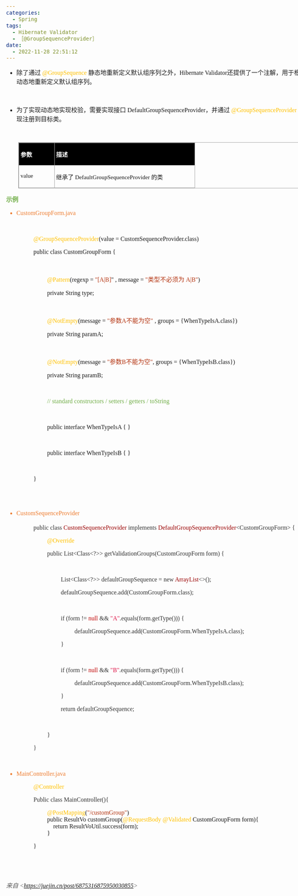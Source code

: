 ```yaml
---
categories:
  - Spring
tags:
  - Hibernate Validator
  - ［@GroupSequenceProvider］
date:
  - 2022-11-28 22:51:12
---
```


<body lang=zh-CN style='font-family:"Microsoft YaHei UI";font-size:12.0pt'>
<!--StartFragment-->

<div style='direction:ltr;border-width:100%'>

<div style='direction:ltr;margin-top:0in;margin-left:0in;width:8.9958in'>

<div style='direction:ltr;margin-top:0in;margin-left:0in;width:8.9958in'>

<ul type=disc style='direction:ltr;unicode-bidi:embed;margin-top:0in;
 margin-bottom:0in'>
 <li style='margin-top:0;margin-bottom:0;vertical-align:middle'><span
     style='font-family:"Microsoft YaHei UI";font-size:12.0pt' lang=zh-CN>除了通过</span><span
     style='font-family:"Comic Sans MS";font-size:12.0pt' lang=en-US> </span><span
     style='font-family:"Comic Sans MS";font-size:12.0pt;color:#FFC000'
     lang=zh-CN>@GroupSequence</span><span style='font-family:"Comic Sans MS";
     font-size:12.0pt' lang=en-US> </span><span style='font-family:"Microsoft YaHei UI";
     font-size:12.0pt' lang=zh-CN>静态地重新定义默认组序列之外，</span><span style='font-family:
     "Comic Sans MS";font-size:12.0pt' lang=zh-CN>Hibernate Validator</span><span
     style='font-family:"Microsoft YaHei UI";font-size:12.0pt' lang=zh-CN>还提供了一个注解，用于根据对象状态动态地重新定义默认组序列。</span></li>
</ul>

<p style='font-family:"Comic Sans MS";font-size:12.0pt'>&nbsp;</p>

<ul type=disc style='direction:ltr;unicode-bidi:embed;margin-top:0in;
 margin-bottom:0in'>
 <li style='margin-top:0;margin-bottom:0;vertical-align:middle'><span
     style='font-family:"Microsoft YaHei UI";font-size:12.0pt' lang=zh-CN>为了实现动态地实现校验，需要实现接口</span><span
     style='font-family:"Comic Sans MS";font-size:12.0pt' lang=en-US> </span><span
     style='font-family:"Comic Sans MS";font-size:12.0pt' lang=zh-CN>DefaultGroupSequenceProvider</span><span
     style='font-family:"Microsoft YaHei UI";font-size:12.0pt' lang=zh-CN>，并通过</span><span
     style='font-family:"Comic Sans MS";font-size:12.0pt' lang=en-US> </span><span
     style='font-family:"Comic Sans MS";font-size:12.0pt;color:#FFC000'
     lang=zh-CN>@GroupSequenceProvider</span><span style='font-family:"Comic Sans MS";
     font-size:12.0pt' lang=en-US> </span><span style='font-family:"Microsoft YaHei UI";
     font-size:12.0pt' lang=zh-CN>注释将该实现注册到目标类。</span></li>
</ul>

<p style='margin-left:.375in;font-family:"Comic Sans MS";font-size:
12.0pt'>&nbsp;</p>

<div style='direction:ltr'>

<table border=1 cellpadding=0 cellspacing=0 valign=top style='direction:ltr;
 border-collapse:collapse;border-style:solid;border-color:#A3A3A3;border-width:
 1pt;margin-left:.3333in' title="" summary="">
 <tr>
  <td style='border-style:solid;border-color:#A3A3A3;border-width:1pt;
  background-color:black;vertical-align:top;width:.8812in;padding:2.0pt 3.0pt 2.0pt 3.0pt'>
  <p style='font-family:"Microsoft YaHei UI";font-size:11.5pt;
  color:white'><span style='font-weight:bold'>参数</span></p>
  </td>
  <td style='border-style:solid;border-color:#A3A3A3;border-width:1pt;
  background-color:black;vertical-align:top;width:3.7527in;padding:2.0pt 3.0pt 2.0pt 3.0pt'>
  <p style='font-family:"Microsoft YaHei UI";font-size:11.5pt;
  color:white'><span style='font-weight:bold'>描述</span></p>
  </td>
 </tr>
 <tr>
  <td style='border-style:solid;border-color:#A3A3A3;border-width:1pt;
  vertical-align:top;width:.8812in;padding:2.0pt 3.0pt 2.0pt 3.0pt'>
  <p style='font-family:"Comic Sans MS";font-size:11.5pt'
  lang=en-US>value</p>
  </td>
  <td style='border-style:solid;border-color:#A3A3A3;border-width:1pt;
  vertical-align:top;width:3.7527in;padding:2.0pt 3.0pt 2.0pt 3.0pt'>
  <p style='font-size:11.5pt'><span style='font-family:"Microsoft YaHei UI"'
  lang=zh-CN>继承了</span><span style='font-family:"Comic Sans MS"' lang=en-US> </span><span
  style='font-family:"Comic Sans MS"' lang=zh-CN>DefaultGroupSequenceProvider</span><span
  style='font-family:"Comic Sans MS"' lang=en-US> </span><span
  style='font-family:"Microsoft YaHei UI"' lang=zh-CN>的类</span></p>
  </td>
 </tr>
</table>

</div>

<p style='font-family:"Microsoft YaHei UI";font-size:12.0pt;
color:#70AD47'><span style='font-weight:bold'>示例</span></p>

<ul type=disc style='direction:ltr;unicode-bidi:embed;margin-top:0in;
 margin-bottom:0in'>
 <li style='margin-top:0;margin-bottom:0;vertical-align:middle;color:#ED7D31'><span
     style='font-family:"Comic Sans MS";font-size:12.0pt' lang=zh-CN>CustomGroupForm</span><span
     style='font-family:"Comic Sans MS";font-size:12.0pt' lang=en-US>.java</span></li>
</ul>

<p style='margin-left:.375in;font-family:"Comic Sans MS";font-size:
12.0pt;color:#ED7D31' lang=en-US>&nbsp;</p>

<p style='margin-left:.75in;font-family:"Comic Sans MS";font-size:
12.0pt'><span style='color:#FFC000'>@GroupSequenceProvider</span>(value =
CustomSequenceProvider.class)</p>

<p style='margin-left:.75in;font-family:"Comic Sans MS";font-size:
12.0pt'>public class CustomGroupForm {</p>

<p style='margin-left:.75in;font-family:"Comic Sans MS";font-size:
12.0pt'>&nbsp;</p>

<p style='margin-left:1.125in;font-size:12.0pt'><span
style='font-family:"Comic Sans MS";color:#FFC000'>@Pattern</span><span
style='font-family:"Comic Sans MS"'>(regexp = </span><span style='font-family:
"Comic Sans MS";color:#B43512'>&quot;[A|B]</span><span style='font-family:"Comic Sans MS"'>&quot;
, message = </span><span style='font-family:"Comic Sans MS";color:#B43512'>&quot;</span><span
style='font-family:"Microsoft YaHei UI";color:#B43512'>类型不必须为</span><span
style='font-family:"Comic Sans MS";color:#B43512'> A|B&quot;</span><span
style='font-family:"Comic Sans MS"'>)</span></p>

<p style='margin-left:1.125in;font-family:"Comic Sans MS";
font-size:12.0pt'>private String type;</p>

<p style='margin-left:.75in;font-family:"Comic Sans MS";font-size:
12.0pt'>&nbsp;</p>

<p style='margin-left:1.125in;font-size:12.0pt'><span
style='font-family:"Comic Sans MS";color:#FFC000'>@NotEmpty</span><span
style='font-family:"Comic Sans MS"'>(message = </span><span style='font-family:
"Comic Sans MS";color:#B43512'>&quot;</span><span style='font-family:"Microsoft YaHei UI";
color:#B43512'>参数</span><span style='font-family:"Comic Sans MS";color:#B43512'>A</span><span
style='font-family:"Microsoft YaHei UI";color:#B43512'>不能为空</span><span
style='font-family:"Comic Sans MS";color:#B43512'>&quot;</span><span
style='font-family:"Comic Sans MS"'> , groups = {WhenTypeIsA.class})</span></p>

<p style='margin-left:1.125in;font-family:"Comic Sans MS";
font-size:12.0pt'>private String paramA;</p>

<p style='margin-left:.75in;font-family:"Comic Sans MS";font-size:
12.0pt'>&nbsp;</p>

<p style='margin-left:1.125in;font-size:12.0pt'><span
style='font-family:"Comic Sans MS";color:#FFC000'>@NotEmpty</span><span
style='font-family:"Comic Sans MS"'>(message = </span><span style='font-family:
"Comic Sans MS";color:#B43512'>&quot;</span><span style='font-family:"Microsoft YaHei UI";
color:#B43512'>参数</span><span style='font-family:"Comic Sans MS";color:#B43512'>B</span><span
style='font-family:"Microsoft YaHei UI";color:#B43512'>不能为空</span><span
style='font-family:"Comic Sans MS";color:#B43512'>&quot;</span><span
style='font-family:"Comic Sans MS"'>, groups = {WhenTypeIsB.class})</span></p>

<p style='margin-left:1.125in;font-family:"Comic Sans MS";
font-size:12.0pt'>private String paramB;</p>

<p style='margin-left:1.125in;font-family:"Comic Sans MS";
font-size:12.0pt'>&nbsp;</p>

<p style='margin-left:1.125in;font-family:"Comic Sans MS";
font-size:12.0pt;color:#70AD47'>// standard constructors / setters / getters /
toString</p>

<p style='margin-left:.75in;font-family:"Comic Sans MS";font-size:
12.0pt'>&nbsp;</p>

<p style='margin-left:1.125in;font-family:"Comic Sans MS";
font-size:12.0pt'><span lang=zh-CN>public interface WhenTypeIsA {</span><span
lang=en-US> </span><span lang=zh-CN>}</span></p>

<p style='margin-left:.75in;font-family:"Comic Sans MS";font-size:
12.0pt'>&nbsp;</p>

<p style='margin-left:1.125in;font-family:"Comic Sans MS";
font-size:12.0pt'><span lang=zh-CN>public interface WhenTypeIsB {</span><span
lang=en-US> </span><span lang=zh-CN>}</span></p>

<p style='margin-left:.75in;font-family:"Comic Sans MS";font-size:
12.0pt'>&nbsp;</p>

<p style='margin-left:.75in;font-family:"Comic Sans MS";font-size:
12.0pt'>}</p>

<p style='font-family:"Comic Sans MS";font-size:12.0pt'>&nbsp;</p>

<ul type=disc style='direction:ltr;unicode-bidi:embed;margin-top:0in;
 margin-bottom:0in'>
 <li style='margin-top:0;margin-bottom:0;vertical-align:middle;margin-top:26pt;
     margin-bottom:7pt;line-height:19pt;color:#ED7D31'><span style='font-family:
     "Comic Sans MS";font-size:12.0pt'>CustomSequenceProvider</span></li>
</ul>

<p style='margin-left:.75in;font-family:"Comic Sans MS";font-size:
12.0pt'><span style='color:#333333'>public class </span><span style='color:
#990000'>CustomSequenceProvider</span><span style='color:#333333'> implements </span><span
style='color:#990000'>DefaultGroupSequenceProvider</span><span
style='color:#333333'>&lt;CustomGroupForm&gt; {</span></p>

<p style='margin-left:1.125in;font-family:"Comic Sans MS";
font-size:12.0pt;color:#FFC000'>@Override</p>

<p style='margin-left:1.125in;font-family:"Comic Sans MS";
font-size:12.0pt;color:#333333'>public List&lt;Class&lt;?&gt;&gt;
getValidationGroups(CustomGroupForm form) {</p>

<p style='margin-left:1.125in;font-family:"Comic Sans MS";
font-size:12.0pt;color:#333333'>&nbsp;</p>

<p style='margin-left:1.5in;font-family:"Comic Sans MS";font-size:
12.0pt'><span style='color:#333333'>List&lt;Class&lt;?&gt;&gt;
defaultGroupSequence = new </span><span style='color:#990000'>ArrayList</span><span
style='color:#333333'>&lt;&gt;();</span></p>

<p style='margin-left:1.5in;font-family:"Comic Sans MS";font-size:
12.0pt;color:#333333'>defaultGroupSequence.add(CustomGroupForm.class);</p>

<p style='margin-left:1.5in;font-family:"Comic Sans MS";font-size:
12.0pt;color:#333333'>&nbsp;</p>

<p style='margin-left:1.5in;font-family:"Comic Sans MS";font-size:
12.0pt'><span style='color:#333333'>if (form != </span><span style='color:#C00000'>null</span><span
style='color:#333333'> &amp;&amp; </span><span style='color:#DD1144'>&quot;A&quot;</span><span
style='color:#333333'>.equals(form.getType())) {</span></p>

<p style='margin-left:1.875in;font-family:"Comic Sans MS";
font-size:12.0pt;color:#333333'>defaultGroupSequence.add(CustomGroupForm.WhenTypeIsA.class);</p>

<p style='margin-left:1.5in;font-family:"Comic Sans MS";font-size:
12.0pt;color:#333333'>}</p>

<p style='margin-left:1.5in;font-family:"Comic Sans MS";font-size:
12.0pt;color:#333333'>&nbsp;</p>

<p style='margin-left:1.5in;font-family:"Comic Sans MS";font-size:
12.0pt'><span style='color:#333333'>if (form != </span><span style='color:#C00000'>null</span><span
style='color:#333333'> &amp;&amp; </span><span style='color:#DD1144'>&quot;B&quot;</span><span
style='color:#333333'>.equals(form.getType())) {</span></p>

<p style='margin-left:1.875in;font-family:"Comic Sans MS";
font-size:12.0pt;color:#333333'>defaultGroupSequence.add(CustomGroupForm.WhenTypeIsB.class);</p>

<p style='margin-left:1.5in;font-family:"Comic Sans MS";font-size:
12.0pt;color:#333333'>}</p>

<p style='margin-left:1.5in;font-family:"Comic Sans MS";font-size:
12.0pt;color:#333333'>return defaultGroupSequence;</p>

<p style='margin-left:1.5in;font-family:"Comic Sans MS";font-size:
12.0pt;color:#333333'>&nbsp;</p>

<p style='margin-left:1.125in;font-family:"Comic Sans MS";
font-size:12.0pt;color:#333333'>}</p>

<p style='margin-left:.75in;font-family:"Comic Sans MS";font-size:
12.0pt;color:#333333'>}</p>

<p style='margin-left:.75in;font-family:"Comic Sans MS";font-size:
12.0pt;color:#333333'>&nbsp;</p>

<ul type=disc style='direction:ltr;unicode-bidi:embed;margin-top:0in;
 margin-bottom:0in'>
 <li style='margin-top:0;margin-bottom:0;vertical-align:middle;margin-top:0pt;
     margin-bottom:12pt;color:#ED7D31' lang=en-US><span style='font-family:
     "Comic Sans MS";font-size:12.0pt'>MainController.java</span></li>
</ul>

<p style='margin-left:.75in;font-family:"Comic Sans MS";font-size:
12.0pt;color:#FFC000'>@Controller</p>

<p style='margin-left:.75in;font-family:"Comic Sans MS";font-size:
12.0pt;color:#333333'>Public class MainController(){</p>

<p style='margin-left:1.125in;margin-top:0pt;margin-bottom:12pt;font-family:
"Comic Sans MS";font-size:12.0pt'><span style='color:#FFC000'>@PostMapping</span>(<span
style='color:#B43512'>&quot;/customGroup&quot;</span>)<br>
public ResultVo customGroup(<span style='color:#FFC000'>@RequestBody @Validated</span>
CustomGroupForm form){<br>
<span style='mso-spacerun:yes'>    </span>return
ResultVoUtil.success(form);<br>
}</p>

<p style='margin-left:.75in;font-family:"Comic Sans MS";font-size:
12.0pt' lang=en-US>}</p>

<p style='margin-left:.375in;font-family:"Comic Sans MS";font-size:
12.0pt;color:#333333'>&nbsp;</p>

<p style='margin-left:.75in;font-family:"Comic Sans MS";font-size:
9.5pt;color:#333333'>&nbsp;</p>

<p><cite style='font-size:12.0pt;color:#595959'><span
style='font-family:"Microsoft YaHei UI"'>来自</span><span style='font-family:
"Comic Sans MS"'> &lt;</span><a
href="https://juejin.cn/post/6875316875950030855"><span style='font-family:
"Comic Sans MS"'>https://juejin.cn/post/6875316875950030855</span></a><span
style='font-family:"Comic Sans MS"'>&gt; </span></cite></p>

</div>

</div>

</div>

<!--EndFragment-->
</body>
